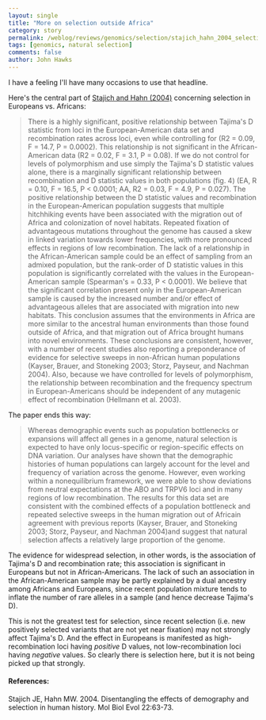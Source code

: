 ```yaml
---
layout: single 
title: "More on selection outside Africa" 
category: story
permalink: /weblog/reviews/genomics/selection/stajich_hahn_2004_selection_outside_africa.html
tags: [genomics, natural selection] 
comments: false 
author: John Hawks 
---
```



<p>
I have a feeling I'll have many occasions to use that headline. 
</p>

<p>
Here's the central part of <a href="http://mbe.oxfordjournals.org/cgi/content/full/22/1/63">Stajich and Hahn (2004)</a> concerning selection in Europeans vs. Africans: 
</p>

<blockquote>There is a highly significant, positive relationship between Tajima's D statistic from loci in the European-American data set and recombination rates across loci, even while controlling for  (R2 = 0.09, F = 14.7, P = 0.0002). This relationship is not significant in the African-American data (R2 = 0.02, F = 3.1, P = 0.08). If we do not control for levels of polymorphism and use simply the Tajima's D statistic values alone, there is a marginally significant relationship between recombination and D statistic values in both populations (fig. 4) (EA, R = 0.10, F = 16.5, P < 0.0001; AA, R2 = 0.03, F = 4.9, P = 0.027). The positive relationship between the D statistic values and recombination in the European-American population suggests that multiple hitchhiking events have been associated with the migration out of Africa and colonization of novel habitats. Repeated fixation of advantageous mutations throughout the genome has caused a skew in linked variation towards lower frequencies, with more pronounced effects in regions of low recombination. The lack of a relationship in the African-American sample could be an effect of sampling from an admixed population, but the rank-order of D statistic values in this population is significantly correlated with the values in the European-American sample (Spearman's  = 0.33, P < 0.0001). We believe that the significant correlation present only in the European-American sample is caused by the increased number and/or effect of advantageous alleles that are associated with migration into new habitats. This conclusion assumes that the environments in Africa are more similar to the ancestral human environments than those found outside of Africa, and that migration out of Africa brought humans into novel environments. These conclusions are consistent, however, with a number of recent studies also reporting a preponderance of evidence for selective sweeps in non-African human populations (Kayser, Brauer, and Stoneking 2003; Storz, Payseur, and Nachman 2004). Also, because we have controlled for levels of polymorphism, the relationship between recombination and the frequency spectrum in European-Americans should be independent of any mutagenic effect of recombination (Hellmann et al. 2003).</blockquote>

<p>
The paper ends this way: 
</p>

<blockquote>Whereas demographic events such as population bottlenecks or expansions will affect all genes in a genome, natural selection is expected to have only locus-specific or region-specific effects on DNA variation. Our analyses have shown that the demographic histories of human populations can largely account for the level and frequency of variation across the genome. However, even working within a nonequilibrium framework, we were able to show deviations from neutral expectations at the ABO and TRPV6 loci and in many regions of low recombination. The results for this data set are consistent with the combined effects of a population bottleneck and repeated selective sweeps in the human migration out of Africain agreement with previous reports (Kayser, Brauer, and Stoneking 2003; Storz, Payseur, and Nachman 2004)and suggest that natural selection affects a relatively large proportion of the genome.</blockquote>

<p>
The evidence for widespread selection, in other words, is the association of Tajima's D and recombination rate; this association is significant in Europeans but not in African-Americans. The lack of such an association in the African-American sample may be partly explained by a dual ancestry among Africans and Europeans, since recent population mixture tends to inflate the number of rare alleles in a sample (and hence decrease Tajima's D). 
</p>

<p>
This is not the greatest test for selection, since recent selection (i.e. new positively selected variants that are not yet near fixation) may not strongly affect Tajima's D. And the effect in Europeans is manifested as high-recombination loci having <i>positive</i> D values, not low-recombination loci having <i>negative</i> values. So clearly there is selection here, but it is not being picked up that strongly. 
</p>

<h4>References:</h4>

<p class="cite">Stajich JE, Hahn MW. 2004. Disentangling the effects of demography and selection in human history. Mol Biol Evol 22:63-73. <a href="http://mbe.oxfordjournals.org/cgi/content/full/22/1/63</a></p>

